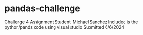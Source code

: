 # pandas-challenge
Challenge 4 Assignment
Student: Michael Sanchez
Included is the python/pands code using visual studio
Submitted 6/6/2024
